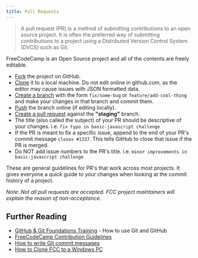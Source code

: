 ```yaml
---
title: Pull Requests
---
```

> A pull request (PR) is a method of submitting contributions to an open source project. It is often the preferred way of submitting contributions to a project using a Distributed Version Control System (DVCS) such as Git.

FreeCodeCamp is an Open Source project and all of the contents are freely editable.

*   <a href='https://help.github.com/articles/fork-a-repo/' target='_blank' rel='nofollow'>Fork</a> the project on GitHub.
*   <a href='https://help.github.com/articles/cloning-a-repository/' target='_blank' rel='nofollow'>Clone</a> it to a local machine. Do not edit online in github.com, as the editor may cause issues with JSON formatted data.
*   <a href='https://help.github.com/articles/creating-and-deleting-branches-within-your-repository/' target='_blank' rel='nofollow'>Create a branch</a> with the form `fix/some-bug` or `feature/add-cool-thing` and make your changes in that branch and commit them.
*   <a href='https://help.github.com/articles/pushing-to-a-remote/' target='_blank' rel='nofollow'>Push</a> the branch online (if editing locally).
*   <a href='https://help.github.com/articles/creating-a-pull-request/' target='_blank' rel='nofollow'>Create a pull request</a> against the **"staging"** branch.
*   The title (also called the subject) of your PR should be descriptive of your changes. i.e. `fix typo in basic-javascript challenge`
*   If the PR is meant to fix a specific issue, append to the end of your PR's commit message `closes #1337`. This tells GitHub to close that issue if the PR is merged.
*   Do NOT add issue numbers to the PR's title. i.e. `minor improvements in basic-javascript challenge`

These are general guidelines for PR's that work across most projects. It gives everyone a quick guide to your changes when looking at the commit history of a project.

_Note: Not all pull requests are accepted. FCC project maintainers will explain the reason of non-acceptance._

## Further Reading

*   <a href='https://www.youtube.com/playlist?list=PLg7s6cbtAD15G8lNyoaYDuKZSKyJrgwB-' target='_blank' rel='nofollow'>GitHub & Git Foundations Training</a> - How to use Git and GitHub
*   <a href='https://github.com/FreeCodeCamp/FreeCodeCamp#contributing' target='_blank' rel='nofollow'>FreeCodeCamp Contribution Guidelines</a>
*   <a href='http://chris.beams.io/posts/git-commit/' target='_blank' rel='nofollow'>How to write Git commit messages</a>
*   <a href='https://forum.freecodecamp.com/t/how-to-clone-and-setup-the-free-code-camp-website-on-a-windows-pc/19366' target='_blank' rel='nofollow'>How to Clone FCC to a Windows PC</a>